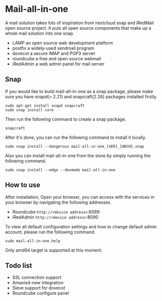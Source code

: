 # Mail-all-in-one

A mail solution takes lots of inspiration from nextcloud snap and iRedMail open source project. It puts all open source components that make up a whole mail solution into one snap.

* LAMP       an open source web development platform
* postfix    a widely-used sendmail program
* dovecot    a secure IMAP and POP3 server
* roundcube  a free and open source webmail
* iRedAdmin  a web admin panel for mail server

## Snap

If you would like to build mail-all-in-one as a snap package, please make sure
you have snapd(> 2.21) and snapcraft(2.26) packages installed firstly.

```
sudo apt-get install snapd snapcraft
sudo snap install core
```

Then run the following command to create a snap package.

```
snapcraft
```

After it's done, you can run the following command to install it locally.

```
sudo snap install --dangerous mail-all-in-one_[VER]_[ARCH].snap
```

Also you can install mail-all-in-one from the store by simply running the following
command.

```
sudo snap install --edge --devmode mail-all-in-one
```

## How to use

After installation, Open your browser, you can access with the services in your browser by navigating the following addresses.

* Roundcube  `http://<device address>`:8089
* iRedAdmin  `http://<device address>`:8090

To view all default configuration settings and how to change default admin account, please run the following command.
```
sudo mail-all-in-one.help
```

Only amd64 target is supported at this moment.

## Todo list

* SSL connection support
* Amavisd-new integration 
* Sieve support for dovecot
* Roundcube configure panel
